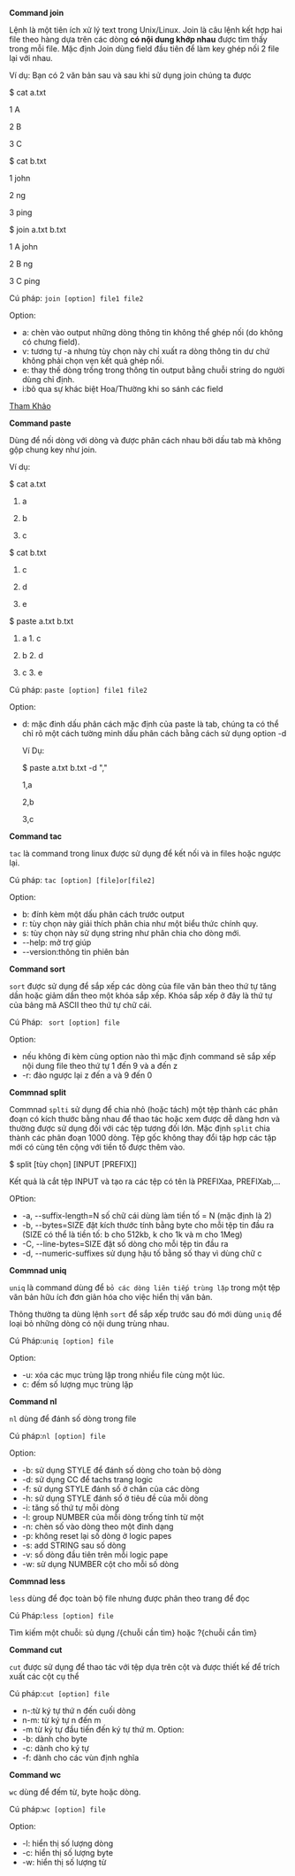**Command join**

Lệnh là một tiên ích xử lý text trong Unix/Linux. Join là câu lệnh kết hợp hai file theo hàng dựa trên các dòng **có nội dung khớp nhau** được tìm thấy trong mỗi file. Mặc định Join dùng field đầu tiên để làm key ghép nối 2 file lại với nhau.

Ví dụ: Bạn có 2 văn bản sau và sau khi sử dụng join chúng ta được

$ cat a.txt

1 A

2 B

3 C

$ cat b.txt

1 john

2 ng

3 ping

$ join a.txt b.txt

1 A john

2 B ng

3 C ping


Cú pháp: `join [option] file1 file2`

Option:
- a: chèn vào output những dòng thông tin không thể ghép nối (do không có chưng field).
- v: tương tự -a nhưng tùy chọn này chỉ xuất ra dòng thông tin dư chứ không phải chọn vẹn kết quả ghép nối.
- e: thay thế dòng trống trong thông tin output bằng chuỗi string do người dùng chỉ định.
- i:bỏ qua sự khác biệt Hoa/Thường khi so sánh các field

[Tham Khảo](https://www.geeksforgeeks.org/join-command-linux/)

**Command paste**

Dùng để nối dòng với dòng và được phân cách nhau bởi dấu tab mà không gộp chung key như join.

Ví dụ:

$ cat a.txt

1. a

2. b

3. c

$ cat b.txt

1. c

2. d

3. e

$ paste a.txt b.txt

1. a 1. c

2. b 2. d

3. c 3. e

Cú pháp: `paste [option] file1 file2`

Option:
- d: mặc đinh dấu phân cách mặc định của paste là tab, chúng ta có thể chỉ rõ một cách tường minh dấu phân cách bằng cách sử dụng option -d
   
   Ví Dụ:
   
   $ paste a.txt b.txt -d ","
   
   1,a
   
   2,b
   
   3,c


**Command tac**

`tac` là command trong linux được sử dụng để kết nối và in files hoặc ngược lại.

Cú pháp: `tac [option] [file]or[file2]`

  Option:
  - b: đính kèm một dấu phân cách trước output
  - r: tùy chọn này giải thích phân chia như một biểu thức chính quy.
  - s: tùy chọn này sử dụng string như phân chia cho dòng mới.
  - --help: mở trợ giúp
  - --version:thông tin phiên bản
  
**Command sort**

`sort` được sử dụng để sắp xếp các dòng của file văn bản theo thứ tự tăng dần hoặc giảm dần theo một khóa sắp xếp. Khóa sắp xếp ở đây là thứ tự của bảng mã ASCII theo thứ tự chữ cái.

Cú Pháp: ` sort [option] file`

Option:
- nếu không đi kèm cùng option nào thì mặc định command sẽ sắp xếp nội dung file theo thứ tự 1 đến 9 và a đến z
- -r: đảo ngược lại z đến a và 9 đến 0

**Commnad split**

Commnad `splti` sử dụng để chia nhỏ (hoặc tách) một tệp thành các phân đoạn có kích thước bằng nhau để thao tác hoặc xem được dễ dàng hơn và thường được sử dụng đối với các tệp tương đối lớn. Mặc định `split` chia thành các phân đoạn 1000 dòng. Tệp gốc không thay đổi tập hợp các tập mới có cùng tên cộng với tiền tố được thêm vào.

$ split [tùy chọn] [INPUT [PREFIX]]

Kết quả là cắt tệp INPUT và tạo ra các tệp có tên là PREFIXaa, PREFIXab,...

OPtion:
- -a, --suffix-length=N số chữ cái dùng làm tiền tố = N (mặc định là 2)
- -b, --bytes=SIZE đặt kích thước tính bằng byte cho mỗi tệp tin đầu ra (SIZE có thể là tiền tố: b cho 512kb, k cho 1k và m cho 1Meg)
- -C, --line-bytes=SIZE đặt số dòng cho mỗi tệp tin đầu ra
- -d, --numeric-suffixes sử dụng hậu tố bằng số thay vì dùng chữ c

**Commnad uniq**

`uniq` là command dùng để `bỏ các dòng liên tiếp trùng lặp` trong một tệp văn bản hữu ích đơn giản hóa cho việc hiển thị văn bản.

Thông thường ta dùng lệnh `sort` để sắp xếp trước sau đó mới dùng `uniq` để loại bỏ những dòng có nội dung trùng nhau.

Cú Pháp:`uniq [option] file`

Option:
- -u: xóa các mục trùng lặp trong nhiều file cùng một lúc.
- c: đếm số lượng mục trùng lặp

**Command nl**

`nl` dùng để đánh số dòng trong file

Cú pháp:`nl [option] file`

Option:
- -b: sử dụng STYLE để đánh số dòng cho toàn bộ dòng
- -d: sử dụng CC để tachs trang logic
- -f: sử dụng STYLE đánh số ở chân của các dòng
- -h: sử dụng STYLE đánh số ở tiêu đề của mỗi dòng
- -i: tăng số thứ tự mỗi dòng
- -I: group  NUMBER của mỗi dòng trống tính từ một
- -n: chèn số vào dòng theo một đinh dạng
- -p: không reset lại số dòng ở logic papes
- -s: add STRING sau số dòng
- -v: số dòng đầu tiên trên mỗi logic pape
- -w: sử dụng NUMBER cột cho mỗi số dòng

**Commnad less**

`less` dùng để đọc toàn bộ file nhưng được phân theo trang để đọc

Cú Pháp:`less [option] file`

Tìm kiếm một chuỗi: sủ dụng /{chuỗi cần tìm} hoặc ?{chuỗi cần tìm}

**Command cut** 

`cut` được sử dụng để thao tác với tệp dựa trên cột và được thiết kế để trích xuất các cột cụ thể

Cú pháp:`cut [option] file`

   - n-:từ ký tự thứ n đến cuối dòng
   - n-m: từ ký tự n đến m
   - -m từ ký tự đầu tiến đến ký tự thứ m.
Option:
- -b: dành cho byte
- -c: dành cho ký tự
- -f: dành cho các vùn định nghĩa

**Command wc**

`wc` dùng để đếm từ, byte hoặc dòng.

Cú pháp:`wc [option] file`

Option:
- -l: hiển thị số lượng dòng
- -c: hiển thị số lượng byte
- -w: hiển thị số lượng từ

   
